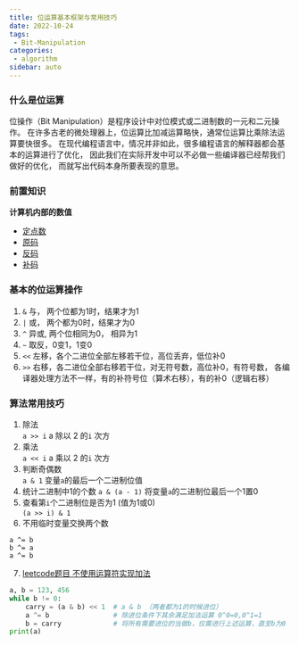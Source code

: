 ```yaml
---
title: 位运算基本框架与常用技巧
date: 2022-10-24
tags:
 - Bit-Manipulation
categories: 
 - algorithm
sidebar: auto
---
```


### 什么是位运算
位操作（Bit Manipulation）是程序设计中对位模式或二进制数的一元和二元操作。
在许多古老的微处理器上，位运算比加减运算略快，通常位运算比乘除法运算要快很多。
在现代编程语言中，情况并非如此，很多编程语言的解释器都会基本的运算进行了优化，
因此我们在实际开发中可以不必做一些编译器已经帮我们做好的优化，
而就写出代码本身所要表现的意思。

### 前置知识
**计算机内部的数值**
- [定点数](https://baike.baidu.com/item/%E5%AE%9A%E7%82%B9%E6%95%B0?fromModule=lemma_inlink)
- [原码](https://baike.baidu.com/item/%E5%8E%9F%E7%A0%81/1097586?fromModule=lemma_inlink)
- [反码](https://baike.baidu.com/item/%E5%8F%8D%E7%A0%81/769985?fromModule=lemma_inlink)
- [补码](https://baike.baidu.com/item/%E8%A1%A5%E7%A0%81?fromModule=lemma_inlink)

### 基本的位运算操作
1. `&` 与， 两个位都为1时，结果才为1
2. `|` 或， 两个都为0时，结果才为0
3. `^` 异或, 两个位相同为0， 相异为1
4. `~` 取反，0变1，1变0
5. `<<` 左移，各个二进位全部左移若干位，高位丢弃，低位补0
6. `>>` 右移，各二进位全部右移若干位，对无符号数，高位补0，有符号数， 各编译器处理方法不一样，有的补符号位（算术右移），有的补0（逻辑右移）

### 算法常用技巧
1. 除法  
`a >> i`       a 除以 2 的`i` 次方  
2. 乘法  
`a << i`       a 乘以 2 的`i` 次方  
3. 判断奇偶数  
`a & 1`        变量`a`的最后一个二进制位值
4. 统计二进制中1的个数
`a & (a - 1)`  将变量`a`的二进制位最后一个1置0  
5. 查看第`i`个二进制位是否为1 (值为1或0)  
`(a >> i) & 1` 
6. 不用临时变量交换两个数
```
a ^= b
b ^= a
a ^= b
```
7. [leetcode题目 不使用运算符实现加法](https://leetcode.cn/problems/bu-yong-jia-jian-cheng-chu-zuo-jia-fa-lcof/)
```python 
a, b = 123, 456
while b != 0:
    carry = (a & b) << 1  # a & b （两者都为1的时候进位）
    a ^= b                # 除进位条件下其余满足加法运算 0^0=0,0^1=1
    b = carry             # 将所有需要进位的当做b，仅需进行上述运算，直至b为0
print(a)
```


